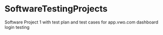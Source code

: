 # SoftwareTestingProjects
Software Project 1 with test plan and test cases for app.vwo.com dashboard login testing 
